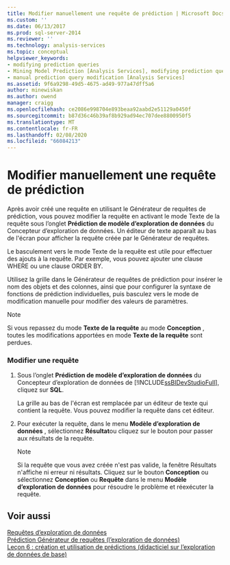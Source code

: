 ```yaml
---
title: Modifier manuellement une requête de prédiction | Microsoft Docs
ms.custom: ''
ms.date: 06/13/2017
ms.prod: sql-server-2014
ms.reviewer: ''
ms.technology: analysis-services
ms.topic: conceptual
helpviewer_keywords:
- modifying prediction queries
- Mining Model Prediction [Analysis Services], modifying prediction queries
- manual prediction query modification [Analysis Services]
ms.assetid: 9f6a9298-49d5-4675-ad49-977a47dff5a6
author: minewiskan
ms.author: owend
manager: craigg
ms.openlocfilehash: ce2086e998704e893beaa92aabd2e51129a0450f
ms.sourcegitcommit: b87d36c46b39af8b929ad94ec707dee8800950f5
ms.translationtype: MT
ms.contentlocale: fr-FR
ms.lasthandoff: 02/08/2020
ms.locfileid: "66084213"
---
```

# <a name="manually-edit-a-prediction-query"></a>Modifier manuellement une requête de prédiction
  Après avoir créé une requête en utilisant le Générateur de requêtes de prédiction, vous pouvez modifier la requête en activant le mode Texte de la requête sous l’onglet **Prédiction de modèle d’exploration de données** du Concepteur d’exploration de données. Un éditeur de texte apparaît au bas de l'écran pour afficher la requête créée par le Générateur de requêtes.  
  
 Le basculement vers le mode Texte de la requête est utile pour effectuer des ajouts à la requête. Par exemple, vous pouvez ajouter une clause WHERE ou une clause ORDER BY.  
  
 Utilisez la grille dans le Générateur de requêtes de prédiction pour insérer le nom des objets et des colonnes, ainsi que pour configurer la syntaxe de fonctions de prédiction individuelles, puis basculez vers le mode de modification manuelle pour modifier des valeurs de paramètres.  
  
> [!NOTE]  
>  Si vous repassez du mode **Texte de la requête** au mode **Conception** , toutes les modifications apportées en mode **Texte de la requête** sont perdues.  
  
### <a name="modify-a-query"></a>Modifier une requête  
  
1.  Sous l’onglet **Prédiction de modèle d’exploration de données** du Concepteur d’exploration de données de [!INCLUDE[ssBIDevStudioFull](../../includes/ssbidevstudiofull-md.md)], cliquez sur **SQL**.  
  
     La grille au bas de l'écran est remplacée par un éditeur de texte qui contient la requête. Vous pouvez modifier la requête dans cet éditeur.  
  
2.  Pour exécuter la requête, dans le menu **Modèle d’exploration de données** , sélectionnez **Résultat**ou cliquez sur le bouton pour passer aux résultats de la requête.  
  
    > [!NOTE]  
    >  Si la requête que vous avez créée n'est pas valide, la fenêtre Résultats n'affiche ni erreur ni résultats. Cliquez sur le bouton **Conception** ou sélectionnez **Conception** ou **Requête** dans le menu **Modèle d’exploration de données** pour résoudre le problème et réexécuter la requête.  
  
## <a name="see-also"></a>Voir aussi  
 [Requêtes d’exploration de données](data-mining-queries.md)   
 [Prédiction Générateur de requêtes &#40;l’exploration de données&#41;](../prediction-query-builder-data-mining.md)   
 [Leçon 6 : création et utilisation de prédictions &#40;didacticiel sur l’exploration de données de base&#41;](../../tutorials/lesson-6-creating-and-working-with-predictions-basic-data-mining-tutorial.md)  
  
  
